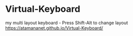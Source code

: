 # Virtual-Keyboard
my multi layout keyboard - Press Shift-Alt to change layout
https://atamananet.github.io/Virtual-Keyboard/
